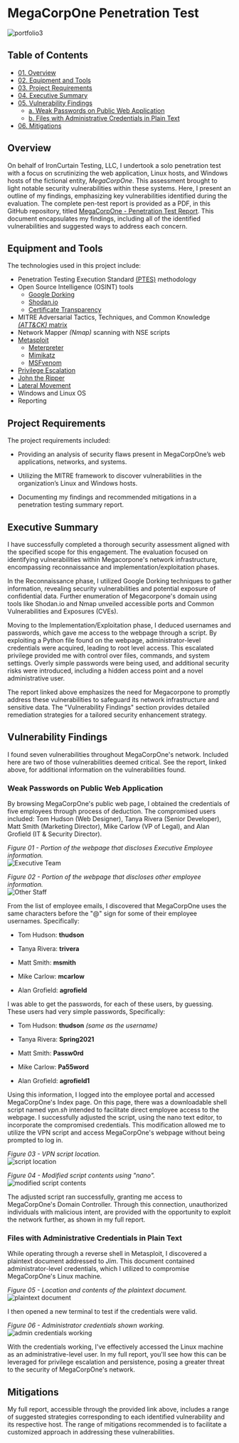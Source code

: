 # MegaCorpOne Penetration Test

![portfolio3](https://github.com/CJanecka/Projects_and_CTFs/assets/131223318/dee4c490-0fb5-4151-8556-5b4f990f849d)

## Table of Contents

  + [01. Overview](#Overview)
  + [02. Equipment and Tools](#Equipment-and-Tools)
  + [03. Project Requirements](#Project-Requirements)
  + [04. Executive Summary](#Executive-Summary)
  + [05. Vulnerability Findings](#Vulnerabilty-Findings)
    - [a. Weak Passwords on Public Web Application](#Weak-Passwords-on-Public-Web-Application)
    - [b. Files with Administrative Credentials in Plain Text](#Files-with-Administrative-Credentials-in-Plain-Text)
  + [06. Mitigations](#Mitigations)

## Overview

On behalf of IronCurtain Testing, LLC, I undertook a solo penetration test with a focus on scrutinizing the web application, Linux hosts, and Windows hosts of the fictional entity, *MegaCorpOne*. This assessment brought to light notable security vulnerabilities within these systems. Here, I present an outline of my findings, emphasizing key vulnerabilities identified during the evaluation. The complete pen-test report is provided as a PDF, in this GitHub repository, titled [MegaCorpOne - Penetration Test Report](https://github.com/CJanecka/Projects_and_CTFs/files/14173862/MegaCorpOne.-.Penetration.Test.Report_Collin.Janecka.pdf). This document encapsulates my findings, including all of the identified vulnerabilities and suggested ways to address each concern.

## Equipment and Tools

The technologies used in this project include:

  + Penetration Testing Execution Standard [(PTES)](https://www.geeksforgeeks.org/penetration-testing-execution-standard-ptes/) methodology
  + Open Source Intelligence (OSINT) tools
    - [Google Dorking](https://www.geeksforgeeks.org/what-is-google-dorking/)
    - [Shodan.io](https://www.shodan.io/)
    - [Certificate Transparency](https://www.geeksforgeeks.org/ct-exposer-uncover-hidden-subdomains-and-reveal-internal-server-information/)
  + MITRE Adversarial Tactics, Techniques, and Common Knowledge [*(ATT&CK)* matrix](https://attack.mitre.org/)
  + Network Mapper *(Nmap)* scanning with NSE scripts
  + [Metasploit](https://www.metasploit.com/)
    - [Meterpreter](https://docs.metasploit.com/docs/using-metasploit/advanced/meterpreter/meterpreter.html)
    - [Mimikatz](https://www.offsec.com/metasploit-unleashed/mimikatz/#:~:text=Mimikatz%20is%20an%20attempt%20to,disk%20of%20the%20compromised%20host.)
    - [MSFvenom](https://docs.metasploit.com/docs/using-metasploit/basics/how-to-use-msfvenom.html)
  + [Privilege Escalation](https://www.geeksforgeeks.org/how-to-prevent-privilege-escalation/)
  + [John the Ripper](https://www.openwall.com/john/)
  + [Lateral Movement](https://www.crowdstrike.com/cybersecurity-101/lateral-movement/)
  + Windows and Linux OS
  + Reporting

## Project Requirements

The project requirements included:

  + Providing an analysis of security flaws present in MegaCorpOne’s web applications, networks, and systems.

  + Utilizing the MITRE framework to discover vulnerabilities in the organization’s Linux and Windows hosts.

  + Documenting my findings and recommended mitigations in a penetration testing summary report.

## Executive Summary

I have successfully completed a thorough security assessment aligned with the specified scope for this engagement. The evaluation focused on identifying vulnerabilities within Megacorpone's network infrastructure, encompassing reconnaissance and implementation/exploitation phases.

In the Reconnaissance phase, I utilized Google Dorking techniques to gather information, revealing security vulnerabilities and potential exposure of confidential data. Further enumeration of Megacorpone's domain using tools like Shodan.io and Nmap unveiled accessible ports and Common Vulnerabilities and Exposures (CVEs).

Moving to the Implementation/Exploitation phase, I deduced usernames and passwords, which gave me access to the webpage through a script. By exploiting a Python file found on the webpage, administrator-level credentials were acquired, leading to root level access. This escalated privilege provided me with control over files, commands, and system settings. Overly simple passwords were being used, and additional security risks were introduced, including a hidden access point and a novel administrative user.

The report linked above emphasizes the need for Megacorpone to promptly address these vulnerabilities to safeguard its network infrastructure and sensitive data. The "Vulnerability Findings" section provides detailed remediation strategies for a tailored security enhancement strategy. 

## Vulnerability Findings

I found seven vulnerabilities throughout MegaCorpOne's network. Included here are two of those vulnerabilities deemed critical. See the report, linked above, for additional information on the vulnerabilities found.

### Weak Passwords on Public Web Application

By browsing MegaCorpOne's public web page, I obtained the credentials of five employees through process of deduction. The compromised users included: Tom Hudson (Web Designer), Tanya Rivera (Senior Developer), Matt Smith (Marketing Director), Mike Carlow (VP of Legal), and Alan Grofield (IT & Security Director).

*Figure 01 - Portion of the webpage that discloses Executive Employee information.*                                          
![Executive Team](https://github.com/CJanecka/Projects_and_CTFs/assets/131223318/93901eb0-a930-417c-8b68-31cc10a6baa7)

*Figure 02 - Portion of the webpage that discloses other employee information.*                                              
![Other Staff](https://github.com/CJanecka/Projects_and_CTFs/assets/131223318/b6a5c337-278c-4160-8e58-219d2a3f3ddd)

From the list of employee emails, I discovered that MegaCorpOne uses the same characters before the "@" sign for some of their employee usernames. Specifically:

  + Tom Hudson: **thudson**
    
  + Tanya Rivera: **trivera**
    
  + Matt Smith: **msmith**
    
  + Mike Carlow: **mcarlow**
    
  + Alan Grofield: **agrofield**
    
I was able to get the passwords, for each of these users, by guessing. These users had very simple passwords, Specifically:

  + Tom Hudson: **thudson** *(same as the username)*
    
  + Tanya Rivera: **Spring2021**
    
  + Matt Smith: **Passw0rd**
    
  + Mike Carlow: **Pa55word**
    
  + Alan Grofield: **agrofield1**
    
Using this information, I logged into the employee portal and accessed MegaCorpOne's Index page. On this page, there was a downloadable shell script named *vpn.sh* intended to facilitate direct employee access to the webpage. I successfully adjusted the script, using the nano text editor, to incorporate the compromised credentials. This modification allowed me to utilize the VPN script and access MegaCorpOne's webpage without being prompted to log in.

*Figure 03 - VPN script location.*                                                                          
![script location](https://github.com/CJanecka/Projects_and_CTFs/assets/131223318/7869cfa9-df4f-44ce-9156-4412bea61f1d)

*Figure 04 - Modified script contents using "nano".*                                                                                
![modified script contents](https://github.com/CJanecka/Projects_and_CTFs/assets/131223318/9a7057c8-4d58-4747-9129-0b80fd8e7448)

The adjusted script ran successfully, granting me access to MegaCorpOne's Domain Controller. Through this connection, unauthorized individuals with malicious intent, are provided with the opportunity to exploit the network further, as shown in my full report.

### Files with Administrative Credentials in Plain Text

While operating through a reverse shell in Metasploit, I discovered a plaintext document addressed to *Jim*. This document contained administrator-level credentials, which I utilized to compromise MegaCorpOne's Linux machine.

*Figure 05 - Location and contents of the plaintext document.*                                                                          
![plaintext document](https://github.com/CJanecka/Projects_and_CTFs/assets/131223318/b42dd20b-2d10-4da1-94a5-ebfb7ea171cc)

I then opened a new terminal to test if the credentials were valid.

*Figure 06 - Administrator credentials shown working.*                                                                                      
![admin credentials working](https://github.com/CJanecka/Projects_and_CTFs/assets/131223318/64f5af79-5c13-4191-8b69-e3f04dad7f9f)

With the credentials working, I've effectively accessed the Linux machine as an administrative-level user. In my full report, you'll see how this can be leveraged for privilege escalation and persistence, posing a greater threat to the security of MegaCorpOne's network.

## Mitigations

My full report, accessible through the provided link above, includes a range of suggested strategies corresponding to each identified vulnerability and its respective host. The range of mitigations recommended is to facilitate a customized approach in addressing these vulnerabilities.
